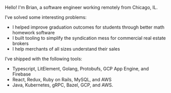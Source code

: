 Hello! I'm Brian, a software engineer working remotely from Chicago, IL.


I’ve solved some interesting problems:
* I helped improve graduation outcomes for students through better math homework software
* I built tooling to simplify the syndication mess for commercial real estate brokers
* I help merchants of all sizes understand their sales 


I’ve shipped with the following tools:
* Typescript, LitElement, Golang, Protobufs, GCP App Engine, and Firebase
* React, Redux, Ruby on Rails, MySQL, and AWS
* Java, Kubernetes, gRPC, Bazel, GCP, and AWS.

